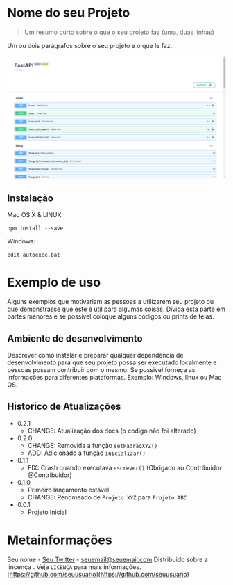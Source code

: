 # Nome do seu Projeto
> Um resumo curto sobre o que o seu projeto faz (uma, duas linhas)

Um ou dois parágrafos sobre o seu projeto e o que le faz.

![](fastapi.png)

## Instalação

Mac OS X & LINUX 

```
npm install --save
```

Windows:

```
edit autoexec.bat
```

# Exemplo de uso 

Alguns exemplos que motivariam as pessoas a utilizarem seu projeto ou que demonstrasse que este é util para algumas coisas. Divida esta parte em partes menores e se possível coloque alguns códigos ou prints de telas.

## Ambiente de desenvolvimento

Descrever como instalar e preparar qualquer dependência de desenvolvimento para que seu projeto possa ser executado localmente e pessoas possam contribuir com o mesmo. Se possivel forneça as informações para diferentes plataformas. Exemplo: Windows, linux ou Mac OS.

## Historico de Atualizações

* 0.2.1
    * CHANGE: Atualização dos docs (o codigo não foi alterado)
* 0.2.0
    * CHANGE: Removida a função 
    `setPadrãoXYZ()`
    * ADD: Adicionado a função `inicializar()`
* 0.1.1
    * FIX: Crash quando executava `escrever()` (Obrigado ao Contribuidor @Contribuidor)
* 0.1.0
    * Primeiro lançamento estável
    * CHANGE: Renomeado de `Projeto XYZ` para `Projeto ABC`
* 0.0.1
    * Projeto Inicial

# Metainformações

Seu nome - [Seu Twitter](http://www.twitter.com) - seuemail@seuemail.com
Distribuido sobre a lincença . Veja `LICENÇA` para mais informações.
[https://github.com/seuusuario](https://github.com/seuusuario)